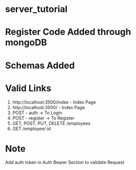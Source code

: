 # server_tutorial


# Register Code Added through mongoDB
# Schemas Added



# Valid Links
1. http://localhost:3500/index - Index Page
2. http://localhost:3500/ - Index Page
3. POST - auth -> To Login
4. POST - register -> To Register
5. GET, POST, PUT, DELETE /employees
6. GET /employee/:id


# Note
Add auth token in Auth Bearer Section to validate Request
